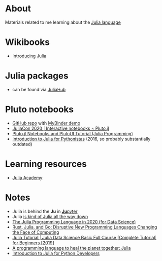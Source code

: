 # About

Materials related to me learning about the [Julia language](https://julialang.org/)

# Wikibooks

* [Introducing Julia](https://en.wikibooks.org/wiki/Category:Book:Introducing_Julia)

# Julia packages

* can be found via [JuliaHub](https://juliahub.com/ui/Home)

# Pluto notebooks

* [GitHub repo](https://github.com/fonsp/Pluto.jl) with [MyBinder demo](https://mybinder.org/v2/gh/fonsp/pluto-on-binder/master?urlpath=pluto)
* [JuliaCon 2020 | Interactive notebooks ~ Pluto.jl](https://www.youtube.com/watch?v=IAF8DjrQSSk)
* [Pluto.jl Notebooks and PlutoUI Tutorial (Julia Programming)](https://www.youtube.com/watch?v=C4QhZcX34mI)
* [Introduction to Julia for Pythonistas](https://www.youtube.com/watch?v=Cj6bjqS5otM) (2016, so probably substantially outdated)

# Learning resources

* [Julia Academy](https://juliaacademy.com/)

# Notes

* Julia is behind the **Ju** in [**Ju**pyter](https://jupyter.org/)
* Julia [is kind of Julia all the way down](https://www.youtube.com/watch?v=t2V2kf2gNnI#t=41m20s)
* [The Julia Programming Language in 2020 (for Data Science)](https://www.youtube.com/watch?v=TPC-5gsqaAk)
* [Rust, Julia, and Go: Disruptive New Programming Languages Changing the Face of Computing](https://www.youtube.com/watch?v=6qCH7Y2rc_w)
* [Julia Tutorial | Julia Data Science Basic Full Course [Complete Tutorial] for Beginners [2019]](https://www.youtube.com/watch?v=lwj-1mclq0U)
* [A programming language to heal the planet together: Julia](https://www.youtube.com/watch?v=qGW0GT1rCvs)
* [Introduction to Julia for Python Developers](https://www.youtube.com/watch?v=qhrY0c_BHs8)

